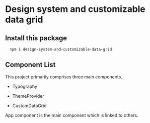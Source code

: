 
# Design system and customizable data grid




## Install this package

```bash
  npm i design-system-and-customizable-data-grid
```
## Component List
This project primarily comprises three main components.

- Typography

- ThemeProvider

- CustomDataGrid

App component is the main component which is linked to others.
